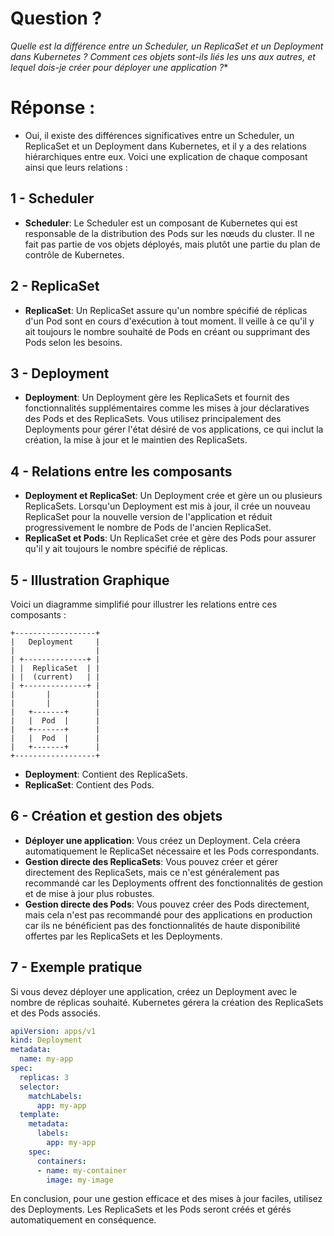 # Question ?

*Quelle est la différence entre un Scheduler, un ReplicaSet et un Deployment dans Kubernetes ? Comment ces objets sont-ils liés les uns aux autres, et lequel dois-je créer pour déployer une application ?**

# Réponse : 

- Oui, il existe des différences significatives entre un Scheduler, un ReplicaSet et un Deployment dans Kubernetes, et il y a des relations hiérarchiques entre eux. Voici une explication de chaque composant ainsi que leurs relations :

## 1 - Scheduler

- **Scheduler**: Le Scheduler est un composant de Kubernetes qui est responsable de la distribution des Pods sur les nœuds du cluster. Il ne fait pas partie de vos objets déployés, mais plutôt une partie du plan de contrôle de Kubernetes.

## 2 - ReplicaSet

- **ReplicaSet**: Un ReplicaSet assure qu'un nombre spécifié de réplicas d'un Pod sont en cours d'exécution à tout moment. Il veille à ce qu'il y ait toujours le nombre souhaité de Pods en créant ou supprimant des Pods selon les besoins.

## 3 - Deployment

- **Deployment**: Un Deployment gère les ReplicaSets et fournit des fonctionnalités supplémentaires comme les mises à jour déclaratives des Pods et des ReplicaSets. Vous utilisez principalement des Deployments pour gérer l'état désiré de vos applications, ce qui inclut la création, la mise à jour et le maintien des ReplicaSets.

## 4 - Relations entre les composants

- **Deployment et ReplicaSet**: Un Deployment crée et gère un ou plusieurs ReplicaSets. Lorsqu'un Deployment est mis à jour, il crée un nouveau ReplicaSet pour la nouvelle version de l'application et réduit progressivement le nombre de Pods de l'ancien ReplicaSet.
- **ReplicaSet et Pods**: Un ReplicaSet crée et gère des Pods pour assurer qu'il y ait toujours le nombre spécifié de réplicas.

## 5 - Illustration Graphique

Voici un diagramme simplifié pour illustrer les relations entre ces composants :

```
+------------------+
|   Deployment     |
|                  |
| +--------------+ |
| |  ReplicaSet  | |
| |  (current)   | |
| +--------------+ |
|       |          |
|       |          |
|   +-------+      |
|   |  Pod  |      |
|   +-------+      |
|   |  Pod  |      |
|   +-------+      |
+------------------+
```

- **Deployment**: Contient des ReplicaSets.
- **ReplicaSet**: Contient des Pods.

## 6 -  Création et gestion des objets

- **Déployer une application**: Vous créez un Deployment. Cela créera automatiquement le ReplicaSet nécessaire et les Pods correspondants.
- **Gestion directe des ReplicaSets**: Vous pouvez créer et gérer directement des ReplicaSets, mais ce n'est généralement pas recommandé car les Deployments offrent des fonctionnalités de gestion et de mise à jour plus robustes.
- **Gestion directe des Pods**: Vous pouvez créer des Pods directement, mais cela n'est pas recommandé pour des applications en production car ils ne bénéficient pas des fonctionnalités de haute disponibilité offertes par les ReplicaSets et les Deployments.

## 7 - Exemple pratique

Si vous devez déployer une application, créez un Deployment avec le nombre de réplicas souhaité. Kubernetes gérera la création des ReplicaSets et des Pods associés.

```yaml
apiVersion: apps/v1
kind: Deployment
metadata:
  name: my-app
spec:
  replicas: 3
  selector:
    matchLabels:
      app: my-app
  template:
    metadata:
      labels:
        app: my-app
    spec:
      containers:
      - name: my-container
        image: my-image
```

En conclusion, pour une gestion efficace et des mises à jour faciles, utilisez des Deployments. Les ReplicaSets et les Pods seront créés et gérés automatiquement en conséquence.

